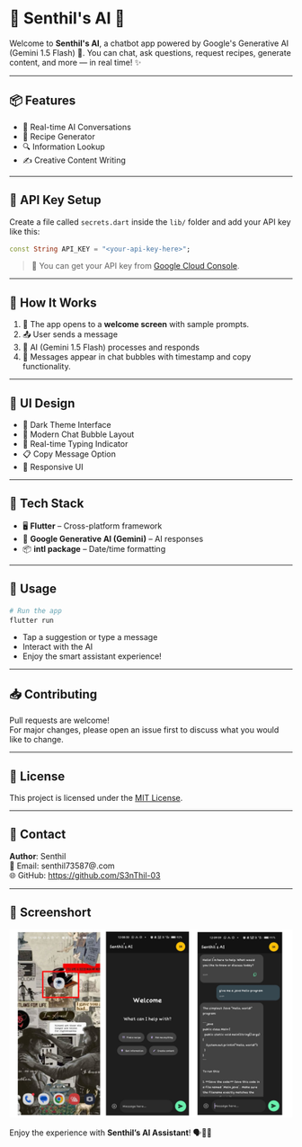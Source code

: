 
# 🚀 Senthil's AI 🤖

Welcome to **Senthil's AI**, a chatbot app powered by Google's Generative AI (Gemini 1.5 Flash) 🧠. You can chat, ask questions, request recipes, generate content, and more — in real time! ✨

---

## 📦 Features

- 💬 Real-time AI Conversations  
- 🍳 Recipe Generator  
- 🔍 Information Lookup  
- ✍️ Creative Content Writing  

---


## 🔑 API Key Setup

Create a file called `secrets.dart` inside the `lib/` folder and add your API key like this:

```dart
const String API_KEY = "<your-api-key-here>";
```

> 📝 You can get your API key from [Google Cloud Console](https://cloud.google.com/).

---

## 📲 How It Works

1. 🏁 The app opens to a **welcome screen** with sample prompts.
2. 📤 User sends a message 
3. 🤖 AI (Gemini 1.5 Flash) processes and responds 
4. 📜 Messages appear in chat bubbles with timestamp and copy functionality.

---

## 🎨 UI Design

- 🌚 Dark Theme Interface
- 💬 Modern Chat Bubble Layout
- 🔄 Real-time Typing Indicator
- 📋 Copy Message Option
- 📱 Responsive UI

---

## 🧰 Tech Stack

- 🖥️ **Flutter** – Cross-platform framework  
- 🤖 **Google Generative AI (Gemini)** – AI responses  
- 📦 **intl package** – Date/time formatting  

---

## 💬 Usage

```bash
# Run the app
flutter run
```

- Tap a suggestion or type a message
- Interact with the AI
- Enjoy the smart assistant experience!

---

## 📥 Contributing

Pull requests are welcome!  
For major changes, please open an issue first to discuss what you would like to change.

---

## 📄 License

This project is licensed under the [MIT License](LICENSE).

---

## 📱 Contact

**Author**: Senthil  
📧 Email: senthil73587@.com  
🌐 GitHub: https://github.com/S3nThil-03

---

## 📱 Screenshort
<a href="#"><img src="./appimg.jpg"></a>



Enjoy the experience with **Senthil’s AI Assistant**! 🗣️🤖🚀
